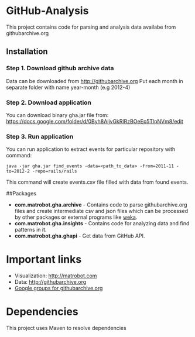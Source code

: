 # GitHub-Analysis

This project contains code for parsing and analysis data availabe from githubarchive.org


## Installation

### Step 1. Download github archive data

Data can be downloaded from http://githubarchive.org
Put each month in separate folder with name year-month (e.g 2012-4)


### Step 2. Download application

You can download binary gha.jar file from:
https://docs.google.com/folder/d/0Byh8AijvGkRlRzBOeEp5TlpNVm8/edit


### Step 3. Run application

You can run application to extract events for particular repository with command:

    java -jar gha.jar find_events -data=<path_to_data> -from=2011-11 -to=2012-2 -repo=rails/rails

This command will create events.csv file filled with data from found events.


##Packages

- **com.matrobot.gha.archive** - Contains code to parse githubarchive.org files and create 
intermediate csv and json files which can be processed by other packages or 
external programs like [weka](http://www.cs.waikato.ac.nz/~ml/weka/).
- **com.matrobot.gha.insights** - Contains code for analyzing data and find patterns in it.
- **com.matrobot.gha.ghapi** - Get data from GitHub API.


Important links
===============

- Visualization: http://matrobot.com
- Data: http://githubarchive.org
- [Google groups for githubarchive.org](https://groups.google.com/forum/?fromgroups=#!forum/github-archive)


Dependencies
============

This project uses Maven to resolve dependencies


